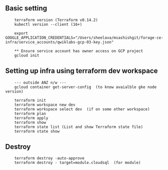 ##  Basic setting 

        terraform version (Terraform v0.14.2)
        kubectl version --client (16+)
        
        export GOOGLE_APPLICATION_CREDENTIALS="/Users/sheelava/msashishgit/forage-ce-infra/service_accounts/qwiklabs-gcp-03-key.json"
        
        ** Ensure service account has owner access on GCP project
        gcloud init

##  Setting up infra using terraform dev workspace 
            
        --- outside ANZ n/w ---
        gcloud container get-server-config  (to know avaialble gke node version)

        terraform init 
        terraform workspace new dev
        terraform workspace select dev  (if on some other workspace)
        terraform plan
        terraform apply
        terraform show
        terraform state list (List and show Terraform state file)
        terraform state show
        
##  Destroy        
        terraform destroy -auto-approve
        terraform destroy - target=module.cloudsql  (for module)
